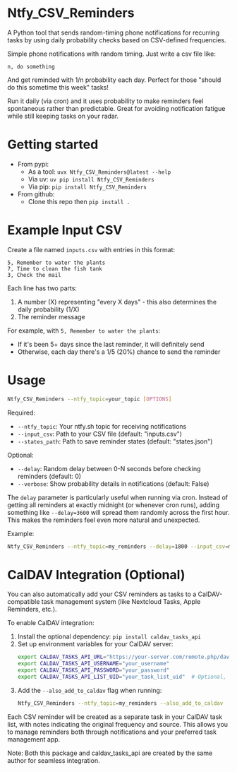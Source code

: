 
# Ntfy_CSV_Reminders
A Python tool that sends random-timing phone notifications for recurring tasks by using daily probability checks based on CSV-defined frequencies.

Simple phone notifications with random timing. Just write a csv file like:
```
n, do something
```
And get reminded with 1/n probability each day. Perfect for those "should do this sometime this week" tasks!

Run it daily (via cron) and it uses probability to make reminders feel spontaneous rather than predictable. Great for avoiding notification fatigue while still keeping tasks on your radar.

# Getting started
* From pypi:
    * As a tool: `uvx Ntfy_CSV_Reminders@latest --help`
    * Via uv: `uv pip install Ntfy_CSV_Reminders`
    * Via pip: `pip install Ntfy_CSV_Reminders`
* From github:
    * Clone this repo then `pip install .`

# Example Input CSV
Create a file named `inputs.csv` with entries in this format:
```csv
5, Remember to water the plants
7, Time to clean the fish tank
3, Check the mail
```

Each line has two parts:
1. A number (X) representing "every X days" - this also determines the daily probability (1/X)
2. The reminder message

For example, with `5, Remember to water the plants`:
- If it's been 5+ days since the last reminder, it will definitely send
- Otherwise, each day there's a 1/5 (20%) chance to send the reminder

# Usage
```bash
Ntfy_CSV_Reminders --ntfy_topic=your_topic [OPTIONS]
```

Required:
- `--ntfy_topic`: Your ntfy.sh topic for receiving notifications
- `--input_csv`: Path to your CSV file (default: "inputs.csv")
- `--states_path`: Path to save reminder states (default: "states.json")

Optional:
- `--delay`: Random delay between 0-N seconds before checking reminders (default: 0)
- `--verbose`: Show probability details in notifications (default: False)

The `delay` parameter is particularly useful when running via cron. Instead of getting all reminders at exactly midnight (or whenever cron runs), adding something like `--delay=3600` will spread them randomly across the first hour. This makes the reminders feel even more natural and unexpected.

Example:
```bash
Ntfy_CSV_Reminders --ntfy_topic=my_reminders --delay=1800 --input_csv=my_tasks.csv
```

# CalDAV Integration (Optional)
You can also automatically add your CSV reminders as tasks to a CalDAV-compatible task management system (like Nextcloud Tasks, Apple Reminders, etc.).

To enable CalDAV integration:
1. Install the optional dependency: `pip install caldav_tasks_api`
2. Set up environment variables for your CalDAV server:
   ```bash
   export CALDAV_TASKS_API_URL="https://your-server.com/remote.php/dav/"
   export CALDAV_TASKS_API_USERNAME="your_username"
   export CALDAV_TASKS_API_PASSWORD="your_password"
   export CALDAV_TASKS_API_LIST_UID="your_task_list_uid"  # Optional, uses first available if not set
   ```
3. Add the `--also_add_to_caldav` flag when running:
   ```bash
   Ntfy_CSV_Reminders --ntfy_topic=my_reminders --also_add_to_caldav
   ```

Each CSV reminder will be created as a separate task in your CalDAV task list, with notes indicating the original frequency and source. This allows you to manage reminders both through notifications and your preferred task management app.

Note: Both this package and caldav_tasks_api are created by the same author for seamless integration.

